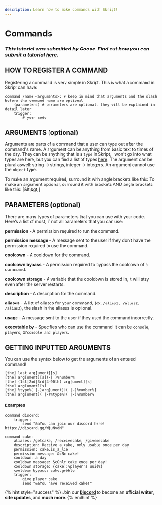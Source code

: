 ```yaml
---
description: Learn how to make commands with Skript!
---
```


# Commands

### _This tutorial was submitted by Goose. Find out how you can submit a tutorial_ [_here_](../contribute.md)_._

## HOW TO REGISTER A COMMAND

Registering a command is very simple in Skript. This is what a command in Skript can have:

```text
command /name <arguments>: # keep in mind that arguments and the slash before the command name are optional
    (parameters) # parameters are optional, they will be explained in detail later
    trigger:
        # your code
```

## **ARGUMENTS \(optional\)**

Arguments are parts of a command that a user can type out after the command's name. A argument can be anything from basic text to times of the day. They can be anything that is a `type` in Skript, I won't go into what types are here, but you can find a list of types [here](https://docs.skunity.com/syntax/types). The argument can be plural aswell: string -&gt; strings, integer -&gt; integers. An argument cannot use the `object` type.

To make an argument required, surround it with angle brackets like this:  To make an argument optional, surround it with brackets AND angle brackets like this: \[\&lt;\&gt;\]

## **PARAMETERS \(optional\)**

There are many types of parameters that you can use with your code. Here's a list of most, if not all parameters that you can use:

**permission** - A permission required to run the command.

**permission message** - A message sent to the user if they don't have the permission required to use the command.

**cooldown** - A cooldown for the command.

**cooldown bypass** - A permission required to bypass the cooldown of a command. 

**cooldown storage** - A variable that the cooldown is stored in, it will stay even after the server restarts. 

**description** - A description for the command. 

**aliases** - A list of aliases for your command, \(ex. `/alias1, /alias2, /alias3`\), the slash in the aliases is optional. 

**usage** - A message sent to the user if they used the command incorrectly. 

**executable by** - Specifies who can use the command, it can be `console`, `players`, or`console and players`.

## **GETTING INPUTTED ARGUMENTS** 

You can use the syntax below to get the arguments of an entered command!

```text
[the] last arg[ument][s]
[the] arg[ument][s](-| )%number%
[the] (1st|2nd|3rd|4-90th) arg[ument][s]
[the] arg[ument][s]
[the] %type%( |-)arg[ument][( |-)%number%]
[the] arg[ument]( |-)%type%[( |-)%number%
```

#### **Examples**

```text
command discord:
    trigger:
        send "&aYou can join our discord here! https://discord.gg/WjuNvdM"
```

```text
command cake:
    aliases: /getcake, /receivecake, /givemecake
    description: Receive a cake, only usable once per day!
    permission: cake.is_a_lie
    permission message: &cNo cake!
    cooldown: a day
    cooldown message: &cOnly cake once per day!
    cooldown storage: {cake::%player's uuid%}
    cooldown bypass: cake.gobble
    trigger:
        give player cake
        send "&aYou have received cake!"
```

{% hint style="success" %}
Join our **[Discord](https://invite.gg/minehutxyz)** to become an **official writer**, **site updates**, and **much more**.
{% endhint %}


